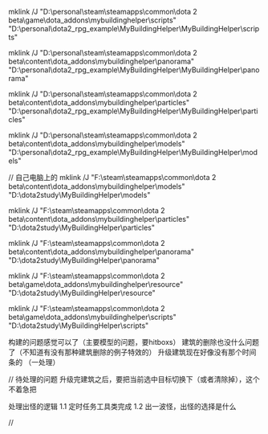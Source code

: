 mklink /J "D:\personal\steam\steamapps\common\dota 2 beta\game\dota_addons\mybuildinghelper\scripts" "D:\personal\dota2_rpg_example\MyBuildingHelper\MyBuildingHelper\scripts"

mklink /J "D:\personal\steam\steamapps\common\dota 2 beta\content\dota_addons\mybuildinghelper\panorama" "D:\personal\dota2_rpg_example\MyBuildingHelper\MyBuildingHelper\panorama"

mklink /J "D:\personal\steam\steamapps\common\dota 2 beta\content\dota_addons\mybuildinghelper\particles" "D:\personal\dota2_rpg_example\MyBuildingHelper\MyBuildingHelper\particles"

mklink /J "D:\personal\steam\steamapps\common\dota 2 beta\content\dota_addons\mybuildinghelper\models" "D:\personal\dota2_rpg_example\MyBuildingHelper\MyBuildingHelper\models"


// 自己电脑上的
mklink /J "F:\steam\steamapps\common\dota 2 beta\content\dota_addons\mybuildinghelper\models" "D:\dota2study\MyBuildingHelper\models"

mklink /J "F:\steam\steamapps\common\dota 2 beta\content\dota_addons\mybuildinghelper\particles" "D:\dota2study\MyBuildingHelper\particles"

mklink /J "F:\steam\steamapps\common\dota 2 beta\content\dota_addons\mybuildinghelper\panorama" "D:\dota2study\MyBuildingHelper\panorama"

mklink /J "F:\steam\steamapps\common\dota 2 beta\game\dota_addons\mybuildinghelper\resource" "D:\dota2study\MyBuildingHelper\resource"

mklink /J "F:\steam\steamapps\common\dota 2 beta\game\dota_addons\mybuildinghelper\scripts" "D:\dota2study\MyBuildingHelper\scripts"



构建的问题感觉可以了（主要模型的问题，要hitboxs）
建筑的删除也没什么问题了（不知道有没有那种建筑删除的例子特效的）
升级建筑现在好像没有那个时间条的 （一处理）

// 待处理的问题
升级完建筑之后，要把当前选中目标切换下（或者清除掉），这个不着急把

处理出怪的逻辑
1.1 定时任务工具类完成
1.2 出一波怪，出怪的选择是什么














//